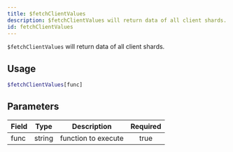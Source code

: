 ```yaml
---
title: $fetchClientValues 
description: $fetchClientValues will return data of all client shards.
id: fetchClientValues
---
```


`$fetchClientValues` will return data of all client shards.

## Usage

```php
$fetchClientValues[func]
```

## Parameters 


| Field | Type   | Description         | Required |
| ----- | ------ | ------------------- |:--------:|
| func  | string | function to execute |    true   |
